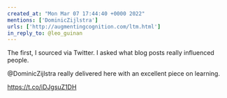 ```yaml
---
created_at: "Mon Mar 07 17:44:40 +0000 2022"
mentions: ['DominicZijlstra']
urls: ['http://augmentingcognition.com/ltm.html']
in_reply_to: @leo_guinan
---
```


The first, I sourced via Twitter. I asked what blog posts really influenced people.

@DominicZijlstra really delivered here with an excellent piece on learning.

https://t.co/iDJgsuZ1DH